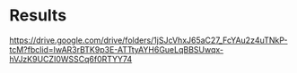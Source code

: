 # Results
https://drive.google.com/drive/folders/1jSJcVhxJ65aC27_FcYAu2z4uTNkP-tcM?fbclid=IwAR3rBTK9p3E-ATTtyAYH6GueLqBBSUwqx-hVJzK9UCZI0WSSCq6f0RTYY74
